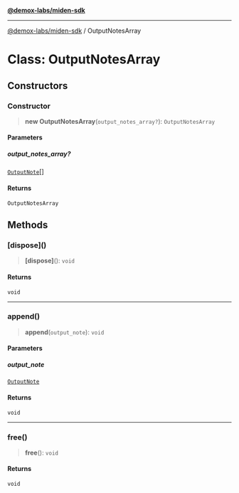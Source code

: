 [**@demox-labs/miden-sdk**](../README.md)

***

[@demox-labs/miden-sdk](../README.md) / OutputNotesArray

# Class: OutputNotesArray

## Constructors

### Constructor

> **new OutputNotesArray**(`output_notes_array?`): `OutputNotesArray`

#### Parameters

##### output\_notes\_array?

[`OutputNote`](OutputNote.md)[]

#### Returns

`OutputNotesArray`

## Methods

### \[dispose\]()

> **\[dispose\]**(): `void`

#### Returns

`void`

***

### append()

> **append**(`output_note`): `void`

#### Parameters

##### output\_note

[`OutputNote`](OutputNote.md)

#### Returns

`void`

***

### free()

> **free**(): `void`

#### Returns

`void`
